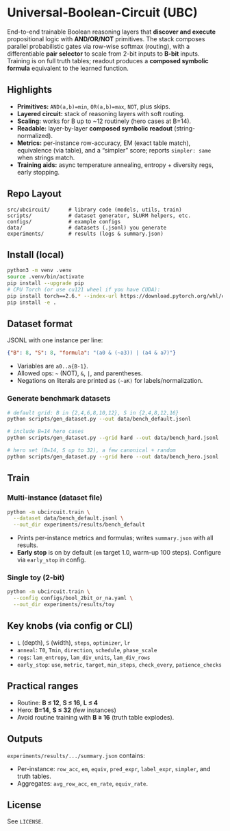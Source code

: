 # Universal-Boolean-Circuit (UBC)

End-to-end trainable Boolean reasoning layers that **discover and execute** propositional logic with **AND/OR/NOT** primitives. The stack composes parallel probabilistic gates via row-wise softmax (routing), with a differentiable **pair selector** to scale from 2-bit inputs to **B-bit** inputs. Training is on full truth tables; readout produces a **composed symbolic formula** equivalent to the learned function.

## Highlights

* **Primitives:** `AND(a,b)=min`, `OR(a,b)=max`, `NOT`, plus skips.
* **Layered circuit:** stack of reasoning layers with soft routing.
* **Scaling:** works for B up to \~12 routinely (hero cases at B=14).
* **Readable:** layer-by-layer **composed symbolic readout** (string-normalized).
* **Metrics:** per-instance row-accuracy, EM (exact table match), equivalence (via table), and a “simpler” score; reports `simpler: same` when strings match.
* **Training aids:** async temperature annealing, entropy + diversity regs, early stopping.

## Repo Layout

```
src/ubcircuit/      # library code (models, utils, train)
scripts/            # dataset generator, SLURM helpers, etc.
configs/            # example configs
data/               # datasets (.jsonl) you generate
experiments/        # results (logs & summary.json)
```

## Install (local)

```bash
python3 -m venv .venv
source .venv/bin/activate
pip install --upgrade pip
# CPU Torch (or use cu121 wheel if you have CUDA):
pip install torch==2.6.* --index-url https://download.pytorch.org/whl/cpu
pip install -e .
```

## Dataset format

JSONL with one instance per line:

```json
{"B": 8, "S": 8, "formula": "(a0 & (~a3)) | (a4 & a7)"}
```

* Variables are `a0..a{B-1}`.
* Allowed ops: `~` (NOT), `&`, `|`, and parentheses.
* Negations on literals are printed as `(~aK)` for labels/normalization.

### Generate benchmark datasets

```bash
# default grid: B in {2,4,6,8,10,12}, S in {2,4,8,12,16}
python scripts/gen_dataset.py --out data/bench_default.jsonl

# include B=14 hero cases
python scripts/gen_dataset.py --grid hard --out data/bench_hard.jsonl

# hero set (B=14, S up to 32), a few canonical + random
python scripts/gen_dataset.py --grid hero --out data/bench_hero.jsonl
```

## Train

### Multi-instance (dataset file)

```bash
python -m ubcircuit.train \
  --dataset data/bench_default.jsonl \
  --out_dir experiments/results/bench_default
```

* Prints per-instance metrics and formulas; writes `summary.json` with all results.
* **Early stop** is on by default (`em` target 1.0, warm-up 100 steps). Configure via `early_stop` in config.

### Single toy (2-bit)

```bash
python -m ubcircuit.train \
  --config configs/bool_2bit_or_na.yaml \
  --out_dir experiments/results/toy
```

## Key knobs (via config or CLI)

* `L` (depth), `S` (width), `steps`, `optimizer`, `lr`
* `anneal`: `T0`, `Tmin`, `direction`, `schedule`, `phase_scale`
* `regs`: `lam_entropy`, `lam_div_units`, `lam_div_rows`
* `early_stop`: `use`, `metric`, `target`, `min_steps`, `check_every`, `patience_checks`

## Practical ranges

* Routine: **B ≤ 12**, **S ≤ 16**, **L ≤ 4**
* Hero: **B=14**, **S ≤ 32** (few instances)
* Avoid routine training with **B ≥ 16** (truth table explodes).

## Outputs

`experiments/results/.../summary.json` contains:

* Per-instance: `row_acc`, `em`, `equiv`, `pred_expr`, `label_expr`, `simpler`, and truth tables.
* Aggregates: `avg_row_acc`, `em_rate`, `equiv_rate`.

## License

See `LICENSE`.

